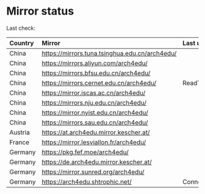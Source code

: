 <script src="./time.js"></script>
# Mirror status
Last check: <script type="text/javascript">localize(1754717141.500459);</script>

|Country|Mirror|Last update|
|:------|:-----|:----------|
|China|https://mirrors.tuna.tsinghua.edu.cn/arch4edu/|<script type="text/javascript">localize(1754678850);</script>|
|China|https://mirrors.aliyun.com/arch4edu/|<script type="text/javascript">localize(1754678850);</script>|
|China|https://mirrors.bfsu.edu.cn/arch4edu/|<script type="text/javascript">localize(1754678850);</script>|
|China|https://mirrors.cernet.edu.cn/arch4edu/|ReadTimeout|
|China|https://mirror.iscas.ac.cn/arch4edu/|<script type="text/javascript">localize(1754678850);</script>|
|China|https://mirrors.nju.edu.cn/arch4edu/|<script type="text/javascript">localize(1754678850);</script>|
|China|https://mirror.nyist.edu.cn/arch4edu/|<script type="text/javascript">localize(1754678850);</script>|
|China|https://mirrors.sau.edu.cn/arch4edu/|<script type="text/javascript">localize(1754636099);</script>|
|Austria|https://at.arch4edu.mirror.kescher.at/|<script type="text/javascript">localize(1754678850);</script>|
|France|https://mirror.lesviallon.fr/arch4edu/|<script type="text/javascript">localize(1754678850);</script>|
|Germany|https://pkg.fef.moe/arch4edu/|<script type="text/javascript">localize(1754678850);</script>|
|Germany|https://de.arch4edu.mirror.kescher.at/|<script type="text/javascript">localize(1754678850);</script>|
|Germany|https://mirror.sunred.org/arch4edu/|<script type="text/javascript">localize(1754678850);</script>|
|Germany|https://arch4edu.shtrophic.net/|ConnectionError|

<script src="./tablefilter/tablefilter.js"></script>
<script src="./table.js"></script>